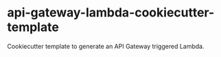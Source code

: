 # api-gateway-lambda-cookiecutter-template
Cookiecutter template to generate an API Gateway triggered Lambda.
